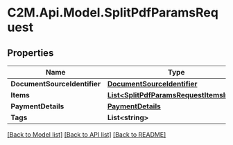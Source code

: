 # C2M.Api.Model.SplitPdfParamsRequest

## Properties

Name | Type | Description | Notes
------------ | ------------- | ------------- | -------------
**DocumentSourceIdentifier** | [**DocumentSourceIdentifier**](DocumentSourceIdentifier.md) |  | 
**Items** | [**List&lt;SplitPdfParamsRequestItemsInner&gt;**](SplitPdfParamsRequestItemsInner.md) |  | 
**PaymentDetails** | [**PaymentDetails**](PaymentDetails.md) |  | [optional] 
**Tags** | **List&lt;string&gt;** |  | [optional] 

[[Back to Model list]](../../README.md#documentation-for-models) [[Back to API list]](../../README.md#documentation-for-api-endpoints) [[Back to README]](../../README.md)

